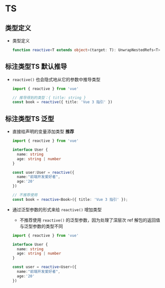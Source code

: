 # TS

## 类型定义

- 类型定义

    ```ts
    function reactive<T extends object>(target: T): UnwrapNestedRefs<T>
    ```

## 标注类型TS 默认推导

- `reactive()` 也会隐式地从它的参数中推导类型

    ```ts
    import { reactive } from 'vue'

    // 推导得到的类型：{ title: string }
    const book = reactive({ title: 'Vue 3 指引' })
    ```

## 标注类型TS 泛型

- 直接给声明的变量添加类型 **推荐**

  ```ts
  import { reactive } from 'vue'

  interface User {
    name: string
    age: string | number
  }

  const user:User = reactive({
    name:"前端开发爱好者",
    age:'20'
  })
  ```

  ```ts
  // 不推荐使用
  const book = reactive<Book>({ title: 'Vue 3 指引' });
  ```

- 通过泛型参数的形式来给 `reactive()` 增加类型

  - 不推荐使用 `reactive()` 的泛型参数，因为处理了深层次 ref 解包的返回值与泛型参数的类型不同

  ```ts
  import { reactive } from 'vue'

  interface User {
    name: string
    age: string | number
  }

  const user = reactive<User>({
    name:"前端开发爱好者",
    age:'20'
  })
  ```
